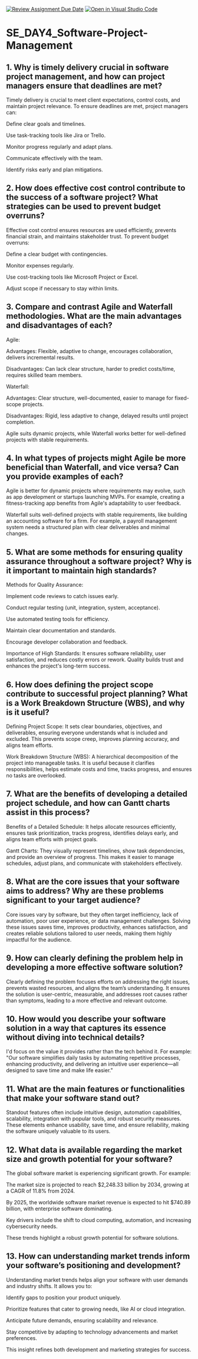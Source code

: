 [![Review Assignment Due Date](https://classroom.github.com/assets/deadline-readme-button-22041afd0340ce965d47ae6ef1cefeee28c7c493a6346c4f15d667ab976d596c.svg)](https://classroom.github.com/a/9pw6JKcu)
[![Open in Visual Studio Code](https://classroom.github.com/assets/open-in-vscode-2e0aaae1b6195c2367325f4f02e2d04e9abb55f0b24a779b69b11b9e10269abc.svg)](https://classroom.github.com/online_ide?assignment_repo_id=18451578&assignment_repo_type=AssignmentRepo)
# SE_DAY4_Software-Project-Management
## 1. Why is timely delivery crucial in software project management, and how can project managers ensure that deadlines are met?

Timely delivery is crucial to meet client expectations, control costs, and maintain project relevance. To ensure deadlines are met, project managers can:

Define clear goals and timelines.

Use task-tracking tools like Jira or Trello.

Monitor progress regularly and adapt plans.

Communicate effectively with the team.

Identify risks early and plan mitigations.

## 2. How does effective cost control contribute to the success of a software project? What strategies can be used to prevent budget overruns?

Effective cost control ensures resources are used efficiently, prevents financial strain, and maintains stakeholder trust. To prevent budget overruns:

Define a clear budget with contingencies.

Monitor expenses regularly.

Use cost-tracking tools like Microsoft Project or Excel.

Adjust scope if necessary to stay within limits.

## 3. Compare and contrast Agile and Waterfall methodologies. What are the main advantages and disadvantages of each?

Agile:

Advantages: Flexible, adaptive to change, encourages collaboration, delivers incremental results.

Disadvantages: Can lack clear structure, harder to predict costs/time, requires skilled team members.

Waterfall:

Advantages: Clear structure, well-documented, easier to manage for fixed-scope projects.

Disadvantages: Rigid, less adaptive to change, delayed results until project completion.

Agile suits dynamic projects, while Waterfall works better for well-defined projects with stable requirements.

## 4. In what types of projects might Agile be more beneficial than Waterfall, and vice versa? Can you provide examples of each?

Agile is better for dynamic projects where requirements may evolve, such as app development or startups launching MVPs. For example, creating a fitness-tracking app benefits from Agile's adaptability to user feedback.

Waterfall suits well-defined projects with stable requirements, like building an accounting software for a firm. For example, a payroll management system needs a structured plan with clear deliverables and minimal changes.

## 5. What are some methods for ensuring quality assurance throughout a software project? Why is it important to maintain high standards?

Methods for Quality Assurance:

Implement code reviews to catch issues early.

Conduct regular testing (unit, integration, system, acceptance).

Use automated testing tools for efficiency.

Maintain clear documentation and standards.

Encourage developer collaboration and feedback.

Importance of High Standards: It ensures software reliability, user satisfaction, and reduces costly errors or rework. Quality builds trust and enhances the project's long-term success.



## 6. How does defining the project scope contribute to successful project planning? What is a Work Breakdown Structure (WBS), and why is it useful?

Defining Project Scope: It sets clear boundaries, objectives, and deliverables, ensuring everyone understands what is included and excluded. This prevents scope creep, improves planning accuracy, and aligns team efforts.

Work Breakdown Structure (WBS): A hierarchical decomposition of the project into manageable tasks. It is useful because it clarifies responsibilities, helps estimate costs and time, tracks progress, and ensures no tasks are overlooked.

## 7. What are the benefits of developing a detailed project schedule, and how can Gantt charts assist in this process?

Benefits of a Detailed Schedule: It helps allocate resources efficiently, ensures task prioritization, tracks progress, identifies delays early, and aligns team efforts with project goals.

Gantt Charts: They visually represent timelines, show task dependencies, and provide an overview of progress. This makes it easier to manage schedules, adjust plans, and communicate with stakeholders effectively.

## 8. What are the core issues that your software aims to address? Why are these problems significant to your target audience?

Core issues vary by software, but they often target inefficiency, lack of automation, poor user experience, or data management challenges. Solving these issues saves time, improves productivity, enhances satisfaction, and creates reliable solutions tailored to user needs, making them highly impactful for the audience.



## 9. How can clearly defining the problem help in developing a more effective software solution?

Clearly defining the problem focuses efforts on addressing the right issues, prevents wasted resources, and aligns the team’s understanding. It ensures the solution is user-centric, measurable, and addresses root causes rather than symptoms, leading to a more effective and relevant outcome.

## 10. How would you describe your software solution in a way that captures its essence without diving into technical details?

I'd focus on the value it provides rather than the tech behind it. For example: "Our software simplifies daily tasks by automating repetitive processes, enhancing productivity, and delivering an intuitive user experience—all designed to save time and make life easier."

## 11. What are the main features or functionalities that make your software stand out?

Standout features often include intuitive design, automation capabilities, scalability, integration with popular tools, and robust security measures. These elements enhance usability, save time, and ensure reliability, making the software uniquely valuable to its users.

## 12. What data is available regarding the market size and growth potential for your software?

The global software market is experiencing significant growth. For example:

The market size is projected to reach $2,248.33 billion by 2034, growing at a CAGR of 11.8% from 2024.

By 2025, the worldwide software market revenue is expected to hit $740.89 billion, with enterprise software dominating.

Key drivers include the shift to cloud computing, automation, and increasing cybersecurity needs.

These trends highlight a robust growth potential for software solutions.

## 13. How can understanding market trends inform your software’s positioning and development?

Understanding market trends helps align your software with user demands and industry shifts. It allows you to:

Identify gaps to position your product uniquely.

Prioritize features that cater to growing needs, like AI or cloud integration.

Anticipate future demands, ensuring scalability and relevance.

Stay competitive by adapting to technology advancements and market preferences.

This insight refines both development and marketing strategies for success.
